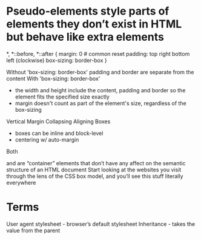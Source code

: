 # Pseudo-elements style parts of elements they don’t exist in HTML but behave like extra elements
*,
*::before,
*::after {
  margin: 0 # common reset
  padding: top right bottom left (clockwise)
  box-sizing: border-box
}

Without 'box-sizing: border-box' padding and border are separate from the content
With 'box-sizing: border-box'
- the width and height include the content, padding and border so the element fits the specified size exactly
- margin doesn't count as part of the element's size, regardless of the box-sizing

Vertical Margin Collapsing
Aligning Boxes
- boxes can be inline and block-level
- centering w/ auto-margin

Both <div> and <span> are “container” elements that don’t have any affect on the semantic structure of an HTML document
Start looking at the websites you visit through the lens of the CSS box model, and you’ll see this stuff literally everywhere

# Terms
User agent stylesheet - browser’s default stylesheet
Inheritance - takes the value from the parent
